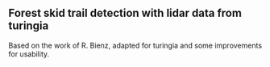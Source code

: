 ## Forest skid trail detection with lidar data from turingia

Based on the work of R. Bienz, adapted for turingia and some improvements for usability.
